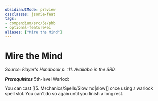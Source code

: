 ```yaml
---
obsidianUIMode: preview
cssclasses: json5e-feat
tags:
- compendium/src/5e/phb
- optional-feature/ei
aliases: ["Mire the Mind"]
---
```

# Mire the Mind
*Source: Player's Handbook p. 111. Available in the SRD.*  

***Prerequisites*** 5th-level Warlock

You can cast [[5. Mechanics/Spells/Slow.md\|slow]] once using a warlock spell slot. You can't do so again until you finish a long rest.